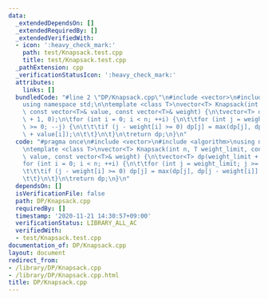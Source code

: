 ```yaml
---
data:
  _extendedDependsOn: []
  _extendedRequiredBy: []
  _extendedVerifiedWith:
  - icon: ':heavy_check_mark:'
    path: test/Knapsack.test.cpp
    title: test/Knapsack.test.cpp
  _pathExtension: cpp
  _verificationStatusIcon: ':heavy_check_mark:'
  attributes:
    links: []
  bundledCode: "#line 2 \"DP/Knapsack.cpp\"\n#include <vector>\n#include <algorithm>\n\
    using namespace std;\n\ntemplate <class T>\nvector<T> Knapsack(int n, T weight_limit,\
    \ const vector<T>& value, const vector<T>& weight) {\n\tvector<T> dp(weight_limit\
    \ + 1, 0);\n\tfor (int i = 0; i < n; ++i) {\n\t\tfor (int j = weight_limit; j\
    \ >= 0; --j) {\n\t\t\tif (j - weight[i] >= 0) dp[j] = max(dp[j], dp[j - weight[i]]\
    \ + value[i]);\n\t\t}\n\t}\n\treturn dp;\n}\n"
  code: "#pragma once\n#include <vector>\n#include <algorithm>\nusing namespace std;\n\
    \ntemplate <class T>\nvector<T> Knapsack(int n, T weight_limit, const vector<T>&\
    \ value, const vector<T>& weight) {\n\tvector<T> dp(weight_limit + 1, 0);\n\t\
    for (int i = 0; i < n; ++i) {\n\t\tfor (int j = weight_limit; j >= 0; --j) {\n\
    \t\t\tif (j - weight[i] >= 0) dp[j] = max(dp[j], dp[j - weight[i]] + value[i]);\n\
    \t\t}\n\t}\n\treturn dp;\n}\n"
  dependsOn: []
  isVerificationFile: false
  path: DP/Knapsack.cpp
  requiredBy: []
  timestamp: '2020-11-21 14:30:57+09:00'
  verificationStatus: LIBRARY_ALL_AC
  verifiedWith:
  - test/Knapsack.test.cpp
documentation_of: DP/Knapsack.cpp
layout: document
redirect_from:
- /library/DP/Knapsack.cpp
- /library/DP/Knapsack.cpp.html
title: DP/Knapsack.cpp
---
```

